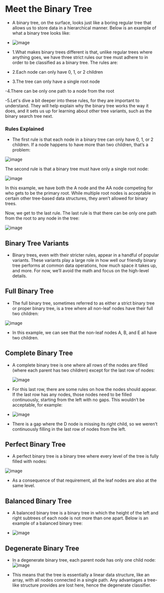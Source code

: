 # Meet the Binary Tree
- A binary tree, on the surface, looks just like a boring regular tree that allows us to store data in a hierarchical manner. Below is an example of what a binary tree looks like:

- ![image](https://github.com/user-attachments/assets/0eb55c4b-6359-4628-b129-d00b46ca799c)

- 1.What makes binary trees different is that, unlike regular trees where anything goes, we have three strict rules our tree must adhere to in order to be classified as a binary tree. The rules are:

- 2.Each node can only have 0, 1, or 2 children

- 3.The tree can only have a single root node

-4.There can be only one path to a node from the root

-5.Let's dive a bit deeper into these rules, for they are important to understand. They will help explain why the binary tree works the way it does, and it sets us up for learning about other tree variants, such as the binary search tree next.

### Rules Explained
- The first rule is that each node in a binary tree can only have 0, 1, or 2 children. If a node happens to have more than two children, that’s a problem:

![image](https://github.com/user-attachments/assets/2d3c4446-12eb-482d-8bef-c204c22379a6)

The second rule is that a binary tree must have only a single root node:

![image](https://github.com/user-attachments/assets/e46ae128-de9b-468c-a2fc-f40e4c04436f)

In this example, we have both the A node and the AA node competing for who gets to be the primary root. While multiple root nodes is acceptable in certain other tree-based data structures, they aren’t allowed for binary trees.

Now, we get to the last rule. The last rule is that there can be only one path from the root to any node in the tree:

![image](https://github.com/user-attachments/assets/4b11fcf8-d7b7-4a1c-9941-a91c0bedd839)


## Binary Tree Variants
- Binary trees, even with their stricter rules, appear in a handful of popular variants. These variants play a large role in how well our friendly binary tree performs at common data operations, how much space it takes up, and more. For now, we’ll avoid the math and focus on the high-level details.

## Full Binary Tree
- The full binary tree, sometimes referred to as either a strict binary tree or proper binary tree, is a tree where all non-leaf nodes have their full two children:

![image](https://github.com/user-attachments/assets/5c4f78ca-9cb1-4dd6-803e-ac6e25fd2194)

- In this example, we can see that the non-leaf nodes A, B, and E all have two children.

## Complete Binary Tree
- A complete binary tree is one where all rows of the nodes are filled (where each parent has two children) except for the last row of nodes:

  ![image](https://github.com/user-attachments/assets/b126e048-2296-4c23-8ede-2a0b72c78483)

- For this last row, there are some rules on how the nodes should appear. If the last row has any nodes, those nodes need to be filled continuously, starting from the left with no gaps. This wouldn’t be acceptable, for example:

- ![image](https://github.com/user-attachments/assets/9bfddfe8-2cb7-4acd-aa47-76310d7507d6)

- There is a gap where the D node is missing its right child, so we weren’t continuously filling in the last row of nodes from the left.

## Perfect Binary Tree
- A perfect binary tree is a binary tree where every level of the tree is fully filled with nodes:

![image](https://github.com/user-attachments/assets/1aae2e7c-daea-4b4c-bcb1-6e1acce644e1)

- As a consequence of that requirement, all the leaf nodes are also at the same level.

## Balanced Binary Tree
- A balanced binary tree is a binary tree in which the height of the left and right subtrees of each node is not more than one apart. Below is an example of a balanced binary tree:

- ![image](https://github.com/user-attachments/assets/5577b7c9-73f6-4999-985a-1bc91170325b)

## Degenerate Binary Tree
- In a degenerate binary tree, each parent node has only one child node:
![image](https://github.com/user-attachments/assets/294b0ff0-0157-4c73-98ba-51a0c5033807)



- This means that the tree is essentially a linear data structure, like an array, with all nodes connected in a single path. Any advantages a tree-like structure provides are lost here, hence the degenerate classifier.
